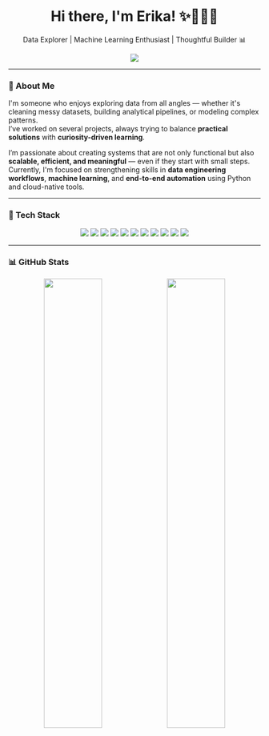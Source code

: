 <h1 align="center">Hi there, I'm Erika! ✨👩🏻‍💻</h1>
<p align="center">Data Explorer | Machine Learning Enthusiast | Thoughtful Builder 📊</p>

<p align="center">
  <a href="https://www.linkedin.com/in/gusti-ayu-putu-erika-erlina-2105a5219/" target="_blank">
    <img src="https://img.shields.io/badge/LinkedIn-Erika%20Erlina-0A66C2?style=for-the-badge&logo=linkedin&logoColor=white"/>
  </a>
</p>

---

### 🌱 About Me

I'm someone who enjoys exploring data from all angles — whether it's cleaning messy datasets, building analytical pipelines, or modeling complex patterns.  
I’ve worked on several projects, always trying to balance **practical solutions** with **curiosity-driven learning**.

I’m passionate about creating systems that are not only functional but also **scalable, efficient, and meaningful** — even if they start with small steps.  
Currently, I'm focused on strengthening skills in **data engineering workflows**, **machine learning**, and **end-to-end automation** using Python and cloud-native tools.

---

### 🔧 Tech Stack

<p align="center">
  <img src="https://img.shields.io/badge/Python-3776AB?style=for-the-badge&logo=python&logoColor=white"/>
  <img src="https://img.shields.io/badge/SQL-4479A1?style=for-the-badge&logo=postgresql&logoColor=white"/>
  <img src="https://img.shields.io/badge/Pandas-150458?style=for-the-badge&logo=pandas&logoColor=white"/>
  <img src="https://img.shields.io/badge/scikit--learn-F7931E?style=for-the-badge&logo=scikit-learn&logoColor=white"/>
  <img src="https://img.shields.io/badge/TensorFlow-FF6F00?style=for-the-badge&logo=tensorflow&logoColor=white"/>
  <img src="https://img.shields.io/badge/Apache%20Airflow-017CEE?style=for-the-badge&logo=apache-airflow&logoColor=white"/>
  <img src="https://img.shields.io/badge/BigQuery-669DF6?style=for-the-badge&logo=google-cloud&logoColor=white"/>
  <img src="https://img.shields.io/badge/Google%20Cloud-4285F4?style=for-the-badge&logo=google-cloud&logoColor=white"/>
  <img src="https://img.shields.io/badge/Metabase-509EE3?style=for-the-badge&logo=metabase&logoColor=white"/>
  <img src="https://img.shields.io/badge/Matplotlib-11557C?style=for-the-badge&logo=plotly&logoColor=white"/>
  <img src="https://img.shields.io/badge/Seaborn-0D4068?style=for-the-badge&logo=python&logoColor=white"/>
</p>

---

### 📊 GitHub Stats

<p align="center">
  <img src="https://github-readme-stats.vercel.app/api?username=eriksszva&show_icons=true&theme=tokyonight&hide_border=true" width="48%" />
  <img src="https://streak-stats.demolab.com?user=eriksszva&theme=tokyonight&hide_border=true" width="48%" />
</p>
